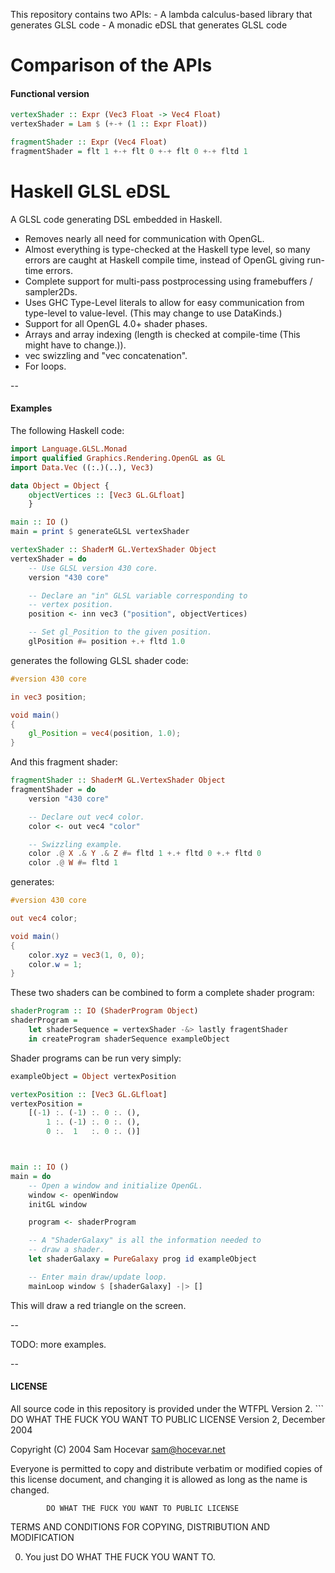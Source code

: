This repository contains two APIs:
    - A lambda calculus-based library that generates GLSL code
    - A monadic eDSL that generates GLSL code

Comparison of the APIs
==

<h4>Functional version</h4>

```Haskell
vertexShader :: Expr (Vec3 Float -> Vec4 Float)
vertexShader = Lam $ (+-+ (1 :: Expr Float))

fragmentShader :: Expr (Vec4 Float)
fragmentShader = flt 1 +-+ flt 0 +-+ flt 0 +-+ fltd 1
```

Haskell GLSL eDSL
=================

A GLSL code generating DSL embedded in Haskell.

- Removes nearly all need for communication with OpenGL.
- Almost everything is type-checked at the Haskell type level, so many errors are caught at Haskell compile time, instead of OpenGL giving run-time errors.
- Complete support for multi-pass postprocessing using framebuffers / sampler2Ds.
- Uses GHC Type-Level literals to allow for easy communication from type-level to value-level. (This may change to use DataKinds.)
- Support for all OpenGL 4.0+ shader phases.
- Arrays and array indexing (length is checked at compile-time (This might have to change.)).
- vec swizzling and "vec concatenation".
- For loops.

--

<h4>Examples</h4>

The following Haskell code:

```Haskell
import Language.GLSL.Monad
import qualified Graphics.Rendering.OpenGL as GL
import Data.Vec ((:.)(..), Vec3)

data Object = Object {
    objectVertices :: [Vec3 GL.GLfloat]
    }

main :: IO ()
main = print $ generateGLSL vertexShader

vertexShader :: ShaderM GL.VertexShader Object
vertexShader = do
    -- Use GLSL version 430 core.
    version "430 core"

    -- Declare an "in" GLSL variable corresponding to
    -- vertex position.
    position <- inn vec3 ("position", objectVertices)

    -- Set gl_Position to the given position.
    glPosition #= position +.+ fltd 1.0
```

generates the following GLSL shader code:

```GLSL
#version 430 core

in vec3 position;

void main()
{
    gl_Position = vec4(position, 1.0);
}
```

And this fragment shader:

```Haskell
fragmentShader :: ShaderM GL.VertexShader Object
fragmentShader = do
    version "430 core"

    -- Declare out vec4 color.
    color <- out vec4 "color"

    -- Swizzling example.
    color .@ X .& Y .& Z #= fltd 1 +.+ fltd 0 +.+ fltd 0
    color .@ W #= fltd 1
```

generates:

```GLSL
#version 430 core

out vec4 color;

void main()
{
    color.xyz = vec3(1, 0, 0);
    color.w = 1;
}
```

These two shaders can be combined to form a complete shader program:

```Haskell
shaderProgram :: IO (ShaderProgram Object)
shaderProgram =
    let shaderSequence = vertexShader -&> lastly fragentShader
    in createProgram shaderSequence exampleObject
```

Shader programs can be run very simply:

```Haskell
exampleObject = Object vertexPosition

vertexPosition :: [Vec3 GL.GLfloat]
vertexPosition =
    [(-1) :. (-1) :. 0 :. (),
        1 :. (-1) :. 0 :. (),
        0 :.  1   :. 0 :. ()]



main :: IO ()
main = do
    -- Open a window and initialize OpenGL.
    window <- openWindow
    initGL window

    program <- shaderProgram

    -- A "ShaderGalaxy" is all the information needed to
    -- draw a shader.
    let shaderGalaxy = PureGalaxy prog id exampleObject

    -- Enter main draw/update loop.
    mainLoop window $ [shaderGalaxy] -|> []
```

This will draw a red triangle on the screen.

--

TODO: more examples.

--

<h4>LICENSE</h4>
All source code in this repository is provided under the WTFPL Version 2.
```
        DO WHAT THE FUCK YOU WANT TO PUBLIC LICENSE 
                    Version 2, December 2004 

 Copyright (C) 2004 Sam Hocevar <sam@hocevar.net> 

 Everyone is permitted to copy and distribute verbatim or modified 
 copies of this license document, and changing it is allowed as long 
 as the name is changed. 

            DO WHAT THE FUCK YOU WANT TO PUBLIC LICENSE 
   TERMS AND CONDITIONS FOR COPYING, DISTRIBUTION AND MODIFICATION 

  0. You just DO WHAT THE FUCK YOU WANT TO.
```
